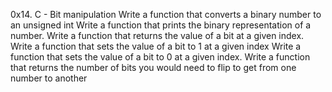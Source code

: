 0x14. C - Bit manipulation
Write a function that converts a binary number to an unsigned int
Write a function that prints the binary representation of a number.
Write a function that returns the value of a bit at a given index.
Write a function that sets the value of a bit to 1 at a given index
Write a function that sets the value of a bit to 0 at a given index.
Write a function that returns the number of bits you would need to flip to get from one number to another
